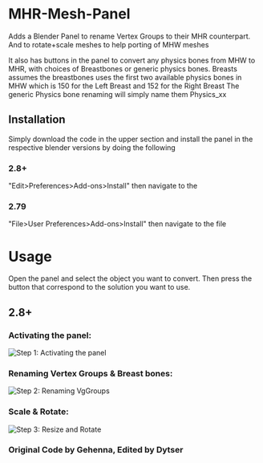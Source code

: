 # MHR-Mesh-Panel
Adds a Blender Panel to rename Vertex Groups to their MHR counterpart. And to rotate+scale meshes to help porting of MHW meshes

It also has buttons in the panel to convert any physics bones from MHW to MHR, with choices of Breastbones or generic physics bones.
Breasts assumes the breastbones uses the first two available physics bones in MHW which is 150 for the Left Breast and 152 for the Right Breast
The generic Physics bone renaming will simply name them Physics_xx

## Installation
Simply download the code in the upper section and install the panel in the respective blender versions by doing the following
### 2.8+
"Edit>Preferences>Add-ons>Install" then navigate to the 

### 2.79
"File>User Preferences>Add-ons>Install" then navigate to the file

# Usage
Open the panel and select the object you want to convert. Then press the button that correspond to the solution you want to use.

## 2.8+
### Activating the panel:
![Step 1: Activating the panel](https://cdn.discordapp.com/attachments/742933051897806851/1063170941875662918/Step_1.gif)

### Renaming Vertex Groups & Breast bones:
![Step 2: Renaming VgGroups](https://cdn.discordapp.com/attachments/742933051897806851/1063170942290894868/Step_2.gif)

### Scale & Rotate:
![Step 3: Resize and Rotate](https://cdn.discordapp.com/attachments/742933051897806851/1063170942706122752/Step_3.gif)

 ### Original Code by Gehenna, Edited by Dytser
